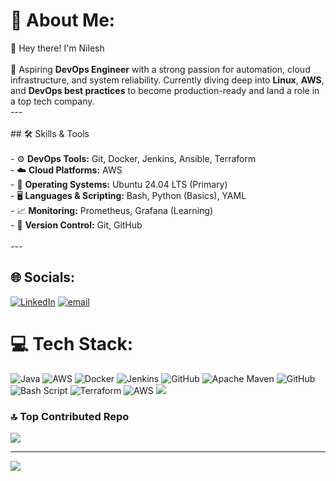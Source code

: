 # 💫 About Me:
👋 Hey there! I'm Nilesh<br><br>🚀 Aspiring **DevOps Engineer** with a strong passion for automation, cloud infrastructure, and system reliability. Currently diving deep into **Linux**, **AWS**, and **DevOps best practices** to become production-ready and land a role in a top tech company.<br>---<br><br>## 🛠️ Skills & Tools<br><br>- ⚙️ **DevOps Tools:** Git, Docker, Jenkins, Ansible, Terraform  <br>- ☁️ **Cloud Platforms:** AWS  <br>- 🐧 **Operating Systems:** Ubuntu 24.04 LTS (Primary)  <br>- 🖥️ **Languages & Scripting:** Bash, Python (Basics), YAML  <br>- 📈 **Monitoring:** Prometheus, Grafana (Learning)  <br>- 💾 **Version Control:** Git, GitHub<br><br>---


## 🌐 Socials:
[![LinkedIn](https://img.shields.io/badge/LinkedIn-%230077B5.svg?logo=linkedin&logoColor=white)](https://linkedin.com/in/https://www.linkedin.com/in/contact-nilesh-jaiswar/) [![email](https://img.shields.io/badge/Email-D14836?logo=gmail&logoColor=white)](mailto:nieljaiswar0@gmail.com) 

# 💻 Tech Stack:
![Java](https://img.shields.io/badge/java-%23ED8B00.svg?style=for-the-badge&logo=openjdk&logoColor=white) ![AWS](https://img.shields.io/badge/AWS-%23FF9900.svg?style=for-the-badge&logo=amazon-aws&logoColor=white) ![Docker](https://img.shields.io/badge/docker-%230db7ed.svg?style=for-the-badge&logo=docker&logoColor=white) ![Jenkins](https://img.shields.io/badge/jenkins-%232C5263.svg?style=for-the-badge&logo=jenkins&logoColor=white) ![GitHub](https://img.shields.io/badge/github-%23121011.svg?style=for-the-badge&logo=github&logoColor=white) ![Apache Maven](https://img.shields.io/badge/Apache%20Maven-C71A36?style=for-the-badge&logo=Apache%20Maven&logoColor=white) ![GitHub](https://img.shields.io/badge/github-%23121011.svg?style=for-the-badge&logo=github&logoColor=white) ![Bash Script](https://img.shields.io/badge/bash_script-%23121011.svg?style=for-the-badge&logo=gnu-bash&logoColor=white) ![Terraform](https://img.shields.io/badge/terraform-%235835CC.svg?style=for-the-badge&logo=terraform&logoColor=white) ![AWS](https://img.shields.io/badge/AWS-%23FF9900.svg?style=for-the-badge&logo=amazon-aws&logoColor=white)
![](https://github-readme-stats.vercel.app/api/top-langs/?username=gitnilesh99&theme=default_repocard&hide_border=false&include_all_commits=true&count_private=true&layout=compact)

### 🔝 Top Contributed Repo
![](https://github-contributor-stats.vercel.app/api?username=gitnilesh99&limit=5&theme=dark&combine_all_yearly_contributions=true)

---
[![](https://visitcount.itsvg.in/api?id=gitnilesh99&icon=9&color=0)](https://visitcount.itsvg.in)

<!-- Proudly created with GPRM ( https://gprm.itsvg.in ) -->
